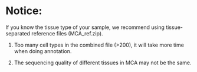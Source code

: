 # Notice:

If you know the tissue type of your sample, we recommend using tissue-separated reference files (MCA_ref.zip).

1. Too many cell types in the combined file (>200), it will take more time when doing annotation.

2. The sequencing quality of different tissues in MCA may not be the same.
